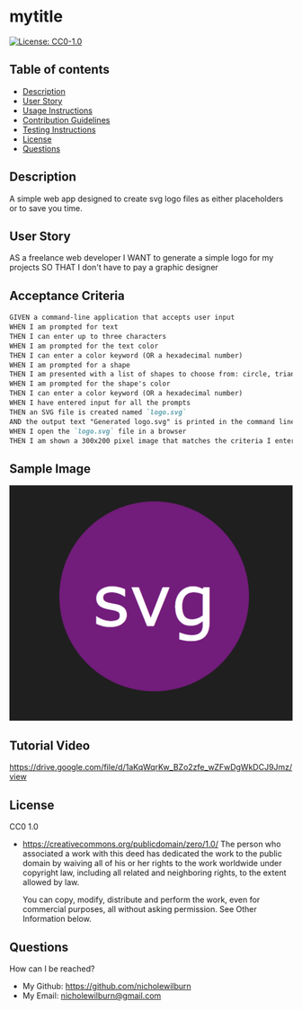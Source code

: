 # mytitle 
[![License: CC0-1.0](https://licensebuttons.net/l/zero/1.0/80x15.png)](http://creativecommons.org/publicdomain/zero/1.0/)

## Table of contents
* [Description](#description)
* [User Story](#installIns)
* [Usage Instructions](#usage)
* [Contribution Guidelines](#contribution)
* [Testing Instructions](#testIns)
* [License](#license)
* [Questions](#questions)

<a name="description"></a>
## Description 
A simple web app designed to create svg logo files as either placeholders or to save you time.

<a name="installIns"></a>
## User Story 
AS a freelance web developer
I WANT to generate a simple logo for my projects
SO THAT I don't have to pay a graphic designer

<a name="usage"></a>
## Acceptance Criteria 

```md
GIVEN a command-line application that accepts user input
WHEN I am prompted for text
THEN I can enter up to three characters
WHEN I am prompted for the text color
THEN I can enter a color keyword (OR a hexadecimal number)
WHEN I am prompted for a shape
THEN I am presented with a list of shapes to choose from: circle, triangle, and square
WHEN I am prompted for the shape's color
THEN I can enter a color keyword (OR a hexadecimal number)
WHEN I have entered input for all the prompts
THEN an SVG file is created named `logo.svg`
AND the output text "Generated logo.svg" is printed in the command line
WHEN I open the `logo.svg` file in a browser
THEN I am shown a 300x200 pixel image that matches the criteria I entered
```

<a name="contribution"></a>
## Sample Image

<img src="sampleLogo.png">

<a name="testIns"></a>
## Tutorial Video

https://drive.google.com/file/d/1aKqWqrKw_BZo2zfe_wZFwDgWkDCJ9Jmz/view

<a name="license"></a>
## License
CC0 1.0
- https://creativecommons.org/publicdomain/zero/1.0/
    The person who associated a work with this deed has dedicated the work to the public domain by waiving all of his or her rights to the work worldwide under copyright law, including all related and neighboring rights, to the extent allowed by law.

    You can copy, modify, distribute and perform the work, even for commercial purposes, all without asking permission. See Other Information below.

<a name="questions"></a>   
## Questions
How can I be reached?
- My Github: https://github.com/nicholewilburn
- My Email: nicholewilburn@gmail.com